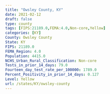 ```yaml
---
title: "Owsley County, KY"
date: 2021-02-12
draft: false
type: county
tags: [FIPS:21189.0,FEMA:4.0,Non-core,Yellow]
categories: [KY]
County: Owsley County
State: KY
FIPS: 21189.0
FEMA_Region: 4.0
Population: 4415.0
NCHS_Urban_Rural_Classification: Non-core
Tests_in_prior_14_days: 79.0
Fourteen_day_test_rate_per_100000: 1789.0
Percent_Positivity_in_prior_14_days: 0.127
Level: Yellow
url: /states/KY/owsley-county
---
```



